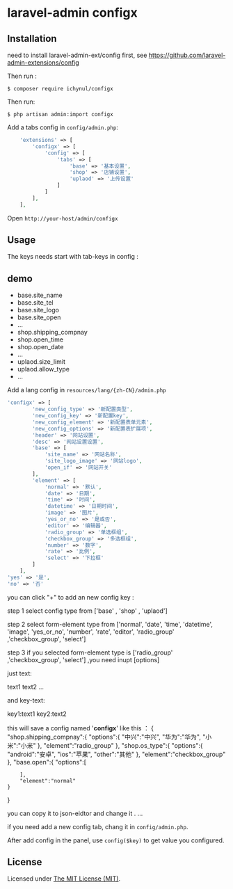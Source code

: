 laravel-admin configx
======

## Installation

need to install laravel-admin-ext/config first, see https://github.com/laravel-admin-extensions/config

Then run :
```
$ composer require ichynul/configx
```
Then run: 
```
$ php artisan admin:import configx
```
Add a tabs config in `config/admin.php`:
```php
    'extensions' => [
        'configx' => [
            'config' => [
                'tabs' => [
                    'base' => '基本设置',
                    'shop' => '店铺设置',
                    'uplaod' => '上传设置'
                ]
            ]
        ],
    ],

```

Open `http://your-host/admin/configx`

## Usage

The keys needs start with tab-keys in config :
## demo
+ base.site_name
+ base.site_tel
+ base.site_logo
+ base.site_open
+ ...
+ shop.shipping_compnay
+ shop.open_time
+ shop.open_date
+ ...
+ uplaod.size_limit
+ uplaod.allow_type
+ ...

Add a lang config in `resources/lang/{zh-CN}/admin.php`
```php
'configx' => [
        'new_config_type' => '新配置类型',
        'new_config_key' => '新配置key',
        'new_config_element' => '新配置表单元素',
        'new_config_options' => '新配置表扩展项',
        'header' => '网站设置',
        'desc' => '网站设置设置',
        'base' => [
            'site_name' => '网站名称',
            'site_logo_image' => '网站logo',
            'open_if' => '网站开关'
        ],
        'element' => [
            'normal' => '默认',
            'date' => '日期',
            'time' => '时间',
            'datetime' => '日期时间',
            'image' => '图片',
            'yes_or_no' => '是或否',
            'editor' => '编辑器',
            'radio_group' => '单选框组',
            'checkbox_group' => '多选框组',
            'number' => '数字',
            'rate' => '比例',
            'select' => '下拉框'
        ]
    ],
'yes' => '是',
'no' => '否'
```
you can click "+" to add an new config key :

step 1 select config type from ['base' , 'shop' , 'uplaod']

step 2 select form-element type from ['normal', 'date', 'time', 'datetime', 'image', 'yes_or_no', 'number', 'rate', 'editor', 'radio_group' ,'checkbox_group', 'select'] 

step 3 if you selected form-element type is ['radio_group' ,'checkbox_group', 'select'] ,you need inupt [options]

just text:

text1
text2
...

and key-text:

key1:text1
key2:text2

this will save a config named '__configx__' like this ：
{
    "shop.shipping_compnay":{
        "options":{
            "中兴":"中兴",
            "华为":"华为",
            "小米":"小米"
        },
        "element":"radio_group"
    },
    "shop.os_type":{
        "options":{
            "android":"安卓",
            "ios":"苹果",
            "other":"其他"
        },
        "element":"checkbox_group"
    },
    "base.open":{
        "options":[

        ],
        "element":"normal"
    }
}

you can copy it to json-eidtor and change it .
...

if you need add a new config tab, chang it in `config/admin.php`.

After add config in the panel, use `config($key)` to get value you configured.

License
------------
Licensed under [The MIT License (MIT)](LICENSE).